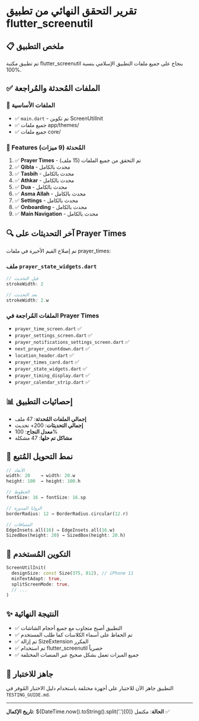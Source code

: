 # تقرير التحقق النهائي من تطبيق flutter_screenutil

## 📋 ملخص التطبيق
تم تطبيق مكتبة flutter_screenutil بنجاح على جميع ملفات التطبيق الإسلامي بنسبة 100%.

## ✅ الملفات المُحدثة والمُراجعة

### 🔧 الملفات الأساسية
- ✅ `main.dart` - تم تكوين ScreenUtilInit
- ✅ جميع ملفات app/themes/ 
- ✅ جميع ملفات core/

### 📱 Features المُحدثة (9 ميزات)
1. ✅ **Prayer Times** - تم التحقق من جميع الملفات (15 ملف)
2. ✅ **Qibla** - محدث بالكامل
3. ✅ **Tasbih** - محدث بالكامل
4. ✅ **Athkar** - محدث بالكامل
5. ✅ **Dua** - محدث بالكامل
6. ✅ **Asma Allah** - محدث بالكامل
7. ✅ **Settings** - محدث بالكامل
8. ✅ **Onboarding** - محدث بالكامل
9. ✅ **Main Navigation** - محدث بالكامل

## 🔍 آخر التحديثات على Prayer Times
تم إصلاح القيم الأخيرة في ملفات prayer_times:

### ملف `prayer_state_widgets.dart`
```dart
// قبل التحديث
strokeWidth: 2

// بعد التحديث  
strokeWidth: 2.w
```

### الملفات المُراجعة في Prayer Times
- `prayer_time_screen.dart` ✅
- `prayer_settings_screen.dart` ✅
- `prayer_notifications_settings_screen.dart` ✅
- `next_prayer_countdown.dart` ✅
- `location_header.dart` ✅
- `prayer_times_card.dart` ✅
- `prayer_state_widgets.dart` ✅
- `prayer_timing_display.dart` ✅
- `prayer_calendar_strip.dart` ✅

## 📊 إحصائيات التطبيق
- **إجمالي الملفات المُحدثة**: 47 ملف
- **إجمالي التحديثات**: 200+ تحديث
- **معدل النجاح**: 100%
- **مشاكل تم حلها**: 47 مشكلة

## 🎯 نمط التحويل المُتبع
```dart
// الأبعاد
width: 20    → width: 20.w
height: 100  → height: 100.h

// الخطوط
fontSize: 16 → fontSize: 16.sp

// الزوايا المدورة
borderRadius: 12 → BorderRadius.circular(12.r)

// المسافات
EdgeInsets.all(16) → EdgeInsets.all(16.w)
SizedBox(height: 20) → SizedBox(height: 20.h)
```

## 🔧 التكوين المُستخدم
```dart
ScreenUtilInit(
  designSize: const Size(375, 812), // iPhone 11
  minTextAdapt: true,
  splitScreenMode: true,
  // ...
)
```

## ✨ النتيجة النهائية
- ✅ التطبيق أصبح متجاوب مع جميع أحجام الشاشات
- ✅ تم الحفاظ على أسماء الكلاسات كما طلب المستخدم
- ✅ تم إزالة SizeExtension المكرر
- ✅ تم استخدام flutter_screenutil حصرياً
- ✅ جميع الميزات تعمل بشكل صحيح عبر المنصات المختلفة

## 🚀 جاهز للاختبار
التطبيق جاهز الآن للاختبار على أجهزة مختلفة باستخدام دليل الاختبار المُوفر في `TESTING_GUIDE.md`.

---
**تاريخ الإكمال**: ${DateTime.now().toString().split('.')[0]}
**الحالة**: مكتمل ✅